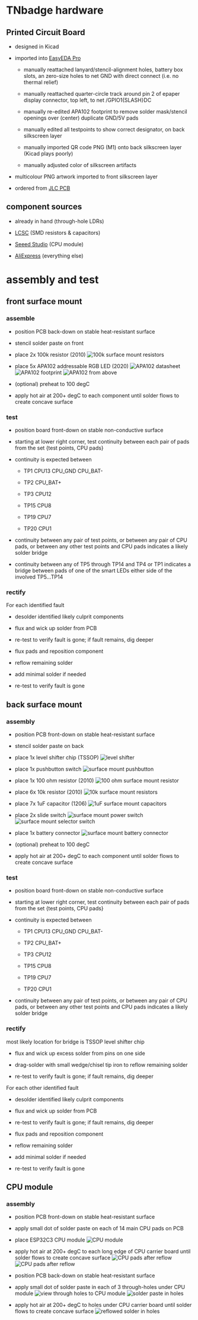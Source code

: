 # TNbadge hardware

## Printed Circuit Board

- designed in Kicad

- imported into [EasyEDA Pro](https://pro.easyeda.com)

   - manually reattached lanyard/stencil-alignment holes, battery box slots, an zero-size holes to net GND
 with direct connect (i.e. no thermal relief)

   - manually reattached quarter-circle track around pin 2 of epaper display connector, top left,
to net /GPIO1{SLASH}DC

   - manually re-edited APA102 footprint to remove solder mask/stencil openings over (center) duplicate GND/5V pads

   - manually edited all testpoints to show correct designator, on back silkscreen layer

   - manually imported QR code PNG (M1) onto back silkscreen layer (Kicad plays poorly)

   - manually adjusted color of silkscreen artifacts

- multicolour PNG artwork imported to front silkscreen layer

- ordered from [JLC PCB](https://jlcpcb.com)

## component sources

- already in hand (through-hole LDRs)

- [LCSC](https://lcsc.com) (SMD resistors & capacitors)

- [Seeed Studio](https://seeedstudio.com) (CPU module)

- [AliExpress](https://aliexpress.com) (everything else)


# assembly and test

## front surface mount

### assemble

- position PCB back-down on stable heat-resistant surface

- stencil solder paste on front

- place 2x 100k resistor (2010)
![100k surface mount resistors](i/00-100k.png)

- place 5x APA102 addressable RGB LED (2020)
![APA102 datasheet](i/01-APA102.png)
![APA102 footprint](i/02-APA102.png)
![APA102 from above](i/03-APA102.png)

- (optional) preheat to 100 degC

- apply hot air at 200+ degC to each component until solder flows to create concave surface

### test

- position board front-down on stable non-conductive surface

- starting at lower right corner, test continuity between each pair of pads from the set
{test points, CPU pads}

- continuity is expected between

   - TP1 CPU13 CPU\_GND CPU\_BAT-

   - TP2 CPU\_BAT+

   - TP3 CPU12

   - TP15 CPU8

   - TP19 CPU7

   - TP20 CPU1

- continuity between any pair of test points,
or between any pair of CPU pads,
or between any other test points and CPU pads
indicates a likely solder bridge

- continuity between any of TP5 through TP14 and TP4 or TP1
indicates a bridge between pads of one of the smart LEDs either side of the
involved TP5...TP14

### rectify

For each identified fault

- desolder identified likely culprit components

- flux and wick up solder from PCB

- re-test to verify fault is gone; if fault remains, dig deeper

- flux pads and reposition component

- reflow remaining solder

- add minimal solder if needed

- re-test to verify fault is gone

## back surface mount

### assembly

- position PCB front-down on stable heat-resistant surface

- stencil solder paste on back

- place 1x level shifter chip (TSSOP)
![level shifter](i/04-TXS0104.png)

- place 1x pushbutton switch
![surface mount pushbutton](i/05-pbsw.png)

- place 1x 100 ohm resistor (2010)
![100 ohm surface mount resistor](i/06-100R.png)

- place 6x 10k resistor (2010)
![10k surface mount resistors](i/07-10k.png)

- place 7x 1uF capacitor (1206)
![1uF surface mount capacitors](i/08-1uF.png)

- place 2x slide switch
![surface mount power switch](i/09-pow_sw.png)
![surface mount selector switch](i/10-sel_sw.png)

- place 1x battery connector
![surface mount battery connector](i/11-batcon.png)

- (optional) preheat to 100 degC

- apply hot air at 200+ degC to each component until solder flows to create concave surface

### test

- position board front-down on stable non-conductive surface

- starting at lower right corner, test continuity between each pair of pads from the set
{test points, CPU pads}

- continuity is expected between

   - TP1 CPU13 CPU\_GND CPU\_BAT-

   - TP2 CPU\_BAT+

   - TP3 CPU12

   - TP15 CPU8

   - TP19 CPU7

   - TP20 CPU1

- continuity between any pair of test points,
or between any pair of CPU pads,
or between any other test points and CPU pads
indicates a likely solder bridge

### rectify

most likely location for bridge is TSSOP level shifter chip

- flux and wick up excess solder from pins on one side

- drag-solder with small wedge/chisel tip iron to reflow remaining solder

- re-test to verify fault is gone; if fault remains, dig deeper

For each other identified fault

- desolder identified likely culprit components

- flux and wick up solder from PCB

- re-test to verify fault is gone; if fault remains, dig deeper

- flux pads and reposition component

- reflow remaining solder

- add minimal solder if needed

- re-test to verify fault is gone

## CPU module

### assembly

- position PCB front-down on stable heat-resistant surface

- apply small dot of solder paste on each of 14 main CPU pads on PCB

- place ESP32C3 CPU module
![CPU module](i/12-CPU.jpg)

- apply hot air at 200+ degC to each long edge of CPU carrier board
until solder flows to create concave surface
![CPU pads after reflow](i/13-CPUreflow.png)
![CPU pads after reflow](i/14-CPUreflow.png)

- position PCB back-down on stable heat-resistant surface

- apply small dot of solder paste in each of 3 through-holes under CPU module
![view through holes to CPU module](i/15-underCPU.png)
![solder paste in holes](i/16-underCPUpaste.png)

- apply hot air at 200+ degC to holes under CPU carrier board
until solder flows to create concave surface
![reflowed solder in holes](i/17-underCPUreflow.png)



